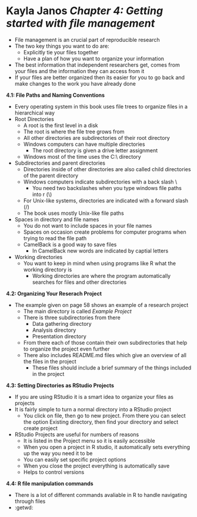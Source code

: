 Kayla Janos 
**_Chapter 4: Getting started with file management_**
========================================================
- File management is an crucial part of reproducible research 
- The two key things you want to do are:
  - Explicitly tie your files together
  - Have a plan of how you want to organize your information
- The best information that independent researchers get, comes from your files and the information they can access from it 
- If your files are better organized then its easier for you to go back and make changes to the work you have already done  

**4.1: File Paths and Naming Conventions**
- Every operating system in this book uses file trees to organize files in a hierarchical way
- Root Directories 
  - A root is the first level in a disk
  - The root is where the file tree grows from 
  - All other directories are subdirectories of their root directory
  - Windows computers can have multiple directories 
    - The root directory is given a drive letter assignment 
  - Windows most of the time uses the C:\ directory 
- Subdirectories and parent directories 
  - Directories inside of other directories are also called child directories of the parent directory 
  - Windows computers indicate subdirectories with a back slash \ 
    - You need two backslashes when you type windows file paths into r (\\)
  - For Unix-like systems, directories are indicated with a forward slash (/)
  - The book uses mostly Unix-like file paths 
- Spaces in directory and file names 
  - You do not want to include spaces in your file names 
  - Spaces on occasion create problems for computer programs when trying to read the file path
  - CamelBack is a good way to save files
    - In CamelBack new words are indicated by captial letters 
- Working directories 
  - You want to keep in mind when using programs like R what the working directory is 
    - Working directories are where the program automatically searches for files and other directories  
    
**4.2: Organizing Your Reserach Project**
- The example given on page 58 shows an example of a research project 
  - The main directory is called _Example Project_ 
  - There is three subdirectories from there 
    - Data gathering directory
    - Analysis directory
    - Presentation directory
  - From there each of those contain their own subdirectories that help to organize the project even further 
  - There also includes README.md files which give an overview of all the files in the project 
    - These files should include a brief summary of the things included in the project  

**4.3: Setting Directories as RStudio Projects**
- If you are using RStudio it is a smart idea to organize your files as projects 
- It is fairly simple to turn a normal directory into a RStudio project
  - You click on file, then go to new project. From there you can select the option Existing directory, then find your directory and select create project 
- RStudio Projects are useful for numbers of reasons 
  - It is listed in the Project menu so it is easily accessible 
  - When you open a project in R studio, it automatically sets everything up the way you need it to be 
  - You can easily set specific project options 
  - When you close the project everything is automatically save 
  - Helps to control versions  
  
**4.4: R file manipulation commands**
- There is a lot of different commands avaliable in R to handle navigating through files 
- :getwd:
